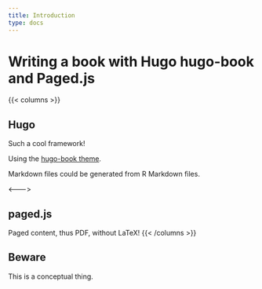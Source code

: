 ```yaml
---
title: Introduction
type: docs
---
```


# Writing a book with Hugo hugo-book and Paged.js

{{< columns >}}
## Hugo

Such a cool framework!

Using the [hugo-book theme](https://github.com/alex-shpak/hugo-book).

Markdown files could be generated from R Markdown files.

<--->

## paged.js

Paged content, thus PDF, without LaTeX!
{{< /columns >}}


## Beware

This is a conceptual thing.